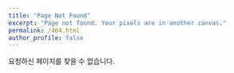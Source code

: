 ```yaml
---
title: "Page Not Found"
excerpt: "Page not found. Your pixels are in another canvas."
permalink: /404.html
author_profile: false
---
```


요청하신 페이지를 찾을 수 없습니다.

<script>
  var GOOG_FIXURL_LANG = 'en';
  var GOOG_FIXURL_SITE = 'https://dasoldasol.github.io'
</script>
<script src="https://linkhelp.clients.google.com/tbproxy/lh/wm/fixurl.js">
</script>